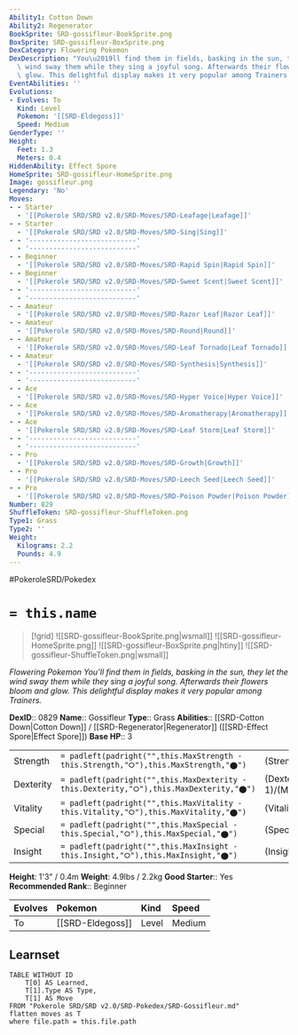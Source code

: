 ```yaml
---
Ability1: Cotton Down
Ability2: Regenerator
BookSprite: SRD-gossifleur-BookSprite.png
BoxSprite: SRD-gossifleur-BoxSprite.png
DexCategory: Flowering Pokemon
DexDescription: "You\u2019ll find them in fields, basking in the sun, they let the\
  \ wind sway them while they sing a joyful song. Afterwards their flowers bloom and\
  \ glow. This delightful display makes it very popular among Trainers."
EventAbilities: ''
Evolutions:
- Evolves: To
  Kind: Level
  Pokemon: '[[SRD-Eldegoss]]'
  Speed: Medium
GenderType: ''
Height:
  Feet: 1.3
  Meters: 0.4
HiddenAbility: Effect Spore
HomeSprite: SRD-gossifleur-HomeSprite.png
Image: gossifleur.png
Legendary: 'No'
Moves:
- - Starter
  - '[[Pokerole SRD/SRD v2.0/SRD-Moves/SRD-Leafage|Leafage]]'
- - Starter
  - '[[Pokerole SRD/SRD v2.0/SRD-Moves/SRD-Sing|Sing]]'
- - '---------------------------'
  - '---------------------------'
- - Beginner
  - '[[Pokerole SRD/SRD v2.0/SRD-Moves/SRD-Rapid Spin|Rapid Spin]]'
- - Beginner
  - '[[Pokerole SRD/SRD v2.0/SRD-Moves/SRD-Sweet Scent|Sweet Scent]]'
- - '---------------------------'
  - '---------------------------'
- - Amateur
  - '[[Pokerole SRD/SRD v2.0/SRD-Moves/SRD-Razor Leaf|Razor Leaf]]'
- - Amateur
  - '[[Pokerole SRD/SRD v2.0/SRD-Moves/SRD-Round|Round]]'
- - Amateur
  - '[[Pokerole SRD/SRD v2.0/SRD-Moves/SRD-Leaf Tornado|Leaf Tornado]]'
- - Amateur
  - '[[Pokerole SRD/SRD v2.0/SRD-Moves/SRD-Synthesis|Synthesis]]'
- - '---------------------------'
  - '---------------------------'
- - Ace
  - '[[Pokerole SRD/SRD v2.0/SRD-Moves/SRD-Hyper Voice|Hyper Voice]]'
- - Ace
  - '[[Pokerole SRD/SRD v2.0/SRD-Moves/SRD-Aromatherapy|Aromatherapy]]'
- - Ace
  - '[[Pokerole SRD/SRD v2.0/SRD-Moves/SRD-Leaf Storm|Leaf Storm]]'
- - '---------------------------'
  - '---------------------------'
- - Pro
  - '[[Pokerole SRD/SRD v2.0/SRD-Moves/SRD-Growth|Growth]]'
- - Pro
  - '[[Pokerole SRD/SRD v2.0/SRD-Moves/SRD-Leech Seed|Leech Seed]]'
- - Pro
  - '[[Pokerole SRD/SRD v2.0/SRD-Moves/SRD-Poison Powder|Poison Powder]]'
Number: 829
ShuffleToken: SRD-gossifleur-ShuffleToken.png
Type1: Grass
Type2: ''
Weight:
  Kilograms: 2.2
  Pounds: 4.9
---
```


#PokeroleSRD/Pokedex

# `= this.name`

> [!grid]
> ![[SRD-gossifleur-BookSprite.png|wsmall]]
> ![[SRD-gossifleur-HomeSprite.png]]
> ![[SRD-gossifleur-BoxSprite.png|htiny]]
> ![[SRD-gossifleur-ShuffleToken.png|wsmall]]


*Flowering Pokemon*
*You’ll find them in fields, basking in the sun, they let the wind sway them while they sing a joyful song. Afterwards their flowers bloom and glow. This delightful display makes it very popular among Trainers.*

**DexID**:: 0829
**Name**:: Gossifleur
**Type**:: Grass
**Abilities**:: [[SRD-Cotton Down|Cotton Down]] / [[SRD-Regenerator|Regenerator]] ([[SRD-Effect Spore|Effect Spore]])
**Base HP**:: 3

|           |                                                                                        |                                          |
| --------- | -------------------------------------------------------------------------------------- | ---------------------------------------- |
| Strength  | `= padleft(padright("",this.MaxStrength - this.Strength,"⭘"),this.MaxStrength,"⬤")`    | (Strength::1)/(MaxStrength::3)   |
| Dexterity | `= padleft(padright("",this.MaxDexterity - this.Dexterity,"⭘"),this.MaxDexterity,"⬤")` | (Dexterity:: 1)/(MaxDexterity::2) |
| Vitality  | `= padleft(padright("",this.MaxVitality - this.Vitality,"⭘"),this.MaxVitality,"⬤")`    | (Vitality::2)/(MaxVitality::4)   |
| Special   | `= padleft(padright("",this.MaxSpecial - this.Special,"⭘"),this.MaxSpecial,"⬤")`       | (Special::1)/(MaxSpecial::3)     |
| Insight   | `= padleft(padright("",this.MaxInsight - this.Insight,"⭘"),this.MaxInsight,"⬤")`       | (Insight::2)/(MaxInsight::4)     |

**Height**: 1'3" / 0.4m
**Weight**: 4.9lbs / 2.2kg
**Good Starter**:: Yes
**Recommended Rank**:: Beginner

| Evolves   | Pokemon          | Kind   | Speed   |
|:----------|:-----------------|:-------|:--------|
| To        | [[SRD-Eldegoss]] | Level  | Medium  |

## Learnset

```dataview
TABLE WITHOUT ID
    T[0] AS Learned,
    T[1].Type AS Type,
    T[1] AS Move
FROM "Pokerole SRD/SRD v2.0/SRD-Pokedex/SRD-Gossifleur.md"
flatten moves as T
where file.path = this.file.path
```
